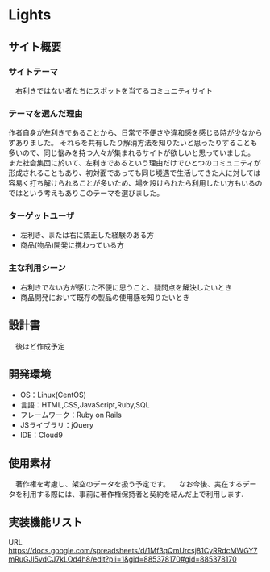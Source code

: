 # Lights

## サイト概要

### サイトテーマ
　右利きではない者たちにスポットを当てるコミュニティサイト​

### テーマを選んだ理由

作者自身が左利きであることから、日常で不便さや違和感を感じる時が少なからずありました。
それらを共有したり解消方法を知りたいと思ったりすることも多いので、同じ悩みを持つ人々が集まれるサイトが欲しいと思っていました。
また社会集団に於いて、左利きであるという理由だけでひとつのコミュニティが形成されることもあり、初対面であっても同じ境遇で生活してきた人に対しては容易く打ち解けられることが多いため、場を設けられたら利用したい方もいるのではという考えもありこのテーマを選びました。

### ターゲットユーザ
- 左利き、または右に矯正した経験のある方
- 商品(物品)開発に携わっている方

### 主な利用シーン

- 右利きでない方が感じた不便に思うこと、疑問点を解決したいとき
- 商品開発において既存の製品の使用感を知りたいとき
​
## 設計書
　後ほど作成予定
​
## 開発環境
- OS：Linux(CentOS)
- 言語：HTML,CSS,JavaScript,Ruby,SQL
- フレームワーク：Ruby on Rails
- JSライブラリ：jQuery
- IDE：Cloud9
​
## 使用素材
　著作権を考慮し、架空のデータを扱う予定です。
　なお今後、実在するデータを利用する際には、事前に著作権保持者と契約を結んだ上で利用します.


## 実装機能リスト
URL
https://docs.google.com/spreadsheets/d/1Mf3qQmUrcsj81CyRRdcMWGY7mRuGJl5vdCJ7kLOd4h8/edit?pli=1&gid=885378170#gid=885378170
